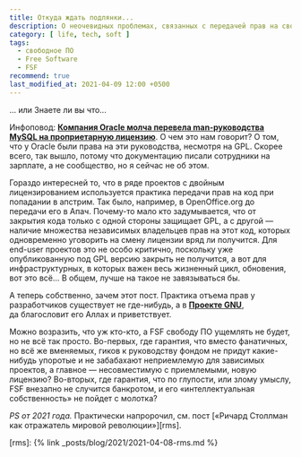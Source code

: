 ```yaml
---
title: Откуда ждать подлянки...
description: О неочевидных проблемах, связанных с передачей прав на свободный софт
category: [ life, tech, soft ]
tags:
  - свободное ПО
  - Free Software
  - FSF
recommend: true
last_modified_at: 2021-04-09 12:00 +0500
---
```

... или Знаете ли вы что...

Инфоповод: **[Компания Oracle молча перевела man-руководства MySQL на проприетарную лицензию][fact]**. О чем это нам говорит?
О том, что у Oracle были права на эти руководства, несмотря на GPL. Скорее всего, так вышло, потому что документацию писали
сотрудники на зарплате, а не сообщество, но я сейчас не об этом.

Гораздо интересней то, что в ряде проектов с двойным лицензированием используется практика передачи прав на код при попадании
в апстрим. Так было, например, в OpenOffice.org до передачи его в Апач. Почему-то мало кто задумывается, что от закрытия кода
только с одной стороны защищает GPL, а с другой — наличие множества независимых владельцев прав на этот код, которых одновременно
уговорить на смену лицензии вряд ли получится. Для end-user проектов это не особо критично, поскольку уже опубликованную под GPL
версию закрыть не получится, а вот для инфраструктурных, в которых важен весь жизненный цикл, обновения, вот это всё...
В общем, лучше на такое не завязываться бы.

А теперь собственно, зачем этот пост. Практика отъема прав у разработчиков существует не где-нибудь, а в **[Проекте GNU][gnu]**,
да благословит его Аллах и приветствует.

Можно возразить, что уж кто-кто, а FSF свободу ПО ущемлять не будет, но не всё так просто. Во-первых, где гарантия, что вместо
фанатичных, но всё же вменяемых, гиков к руководству фондом не придут какие-нибудь упоротые и не забабахают неприемлемую для зависимых
проектов, а главное — несовместимую с приемлемыми, новую лицензию? Во-вторых, где гарантия, что по глупости, или злому умыслу,
FSF внезапно не случится банкротом, и его «интеллектуальная собственность» не пойдет с молотка?

*PS от 2021 года.* Практически напророчил, см. пост [«Ричард Столлман как отражатель мировой революции»][rms].

[fact]: http://www.opennet.ru/opennews/art.shtml?num=37215
[gnu]: http://www.gnu.org/licenses/why-assign.html

[rms]: {% link _posts/blog/2021/2021-04-08-rms.md %}
